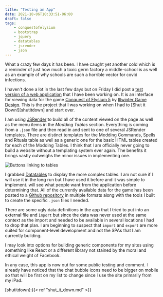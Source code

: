 ```yaml
---
title: "Testing an App"
date: 2021-10-06T10:33:51-06:00
draft: false
tags:
    - conquestofelysium
    - bootstrap
    - jquery
    - datatables
    - jsrender
    - json
---
```


What a crazy few days it has been. I have caught yet another cold which is a reminder of just how much a toxic germ factory a middle-school is as well as an example of why schools are such a horrible vector for covid infections.

I haven't done a lot in the last few days but on Friday I did post a [test version of a web application](https://coe5alamanc.netlify.app) that I have been working on. It is an interface for viewing data for the game [Conquest of Elysium 5](http://www.illwinter.com/coe5/index.html) by [Illwinter Game Design](http://www.illwinter.com). This is the project that I was working on when I had to [Shut it Down!][shutitdown] and start over.

I am using [JSRender](https://www.jsviews.com/#jsrender) to build all of the content viewed on the page as well as the menu items in the *Modding Tables* section. Everything is coming from a `.json` file and then read in and sent to one of several JSRender templates. There are distinct templates for the Modding Commands, Spells and Rituals table as well as a generic one for the basic HTML tables created for each of the Modding Tables. I think that I am officially never going to build a website without a templating system ever again. The benefits it brings vastly outweighs the minor issues in implementing one. 

![Buttons linking to tables](/zacblog/coeSite.jpg)

I grabbed [Datatables](https://www.datatables.net) to display the more complex tables. I am not sure if I will use it in the long run but I have used it before and it was simple to implement.  will see what people want from the application before determining that.  All of the currently available data for the game has been posted to a [Github repository](https://github.com/lolbat/Conquest-of-Elysium-5-data) in multiple formats along with the tools I built to create the specific `.json` files I needed. 

There are some ugly data definitions in the app that I tried to put into an external file and `import` but since the data was never used at the same context as the import and needed to be available in several locations I had to drop that plan. I am beginning to suspect that `import` and `export` are more suited for component-level development and not the SPAs that I am currently building. 

I may look into options for building generic components for my sites using something like React or a different library not stained by the moral and ethical weight of Facebook. 

In any case, this app is now out for some public testing and comment. I already have noticed that the chat bubble icons need to be bigger on mobile so that will be first on my list to change since I use the site primarily from my iPad. 
 
[shutitdown]:{{< ref "shut_it_down.md" >}}